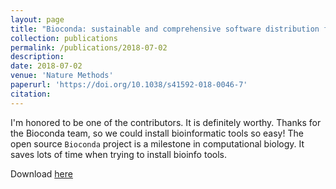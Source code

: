 ```yaml
---
layout: page
title: "Bioconda: sustainable and comprehensive software distribution for the life sciences"
collection: publications
permalink: /publications/2018-07-02
description: 
date: 2018-07-02
venue: 'Nature Methods'
paperurl: 'https://doi.org/10.1038/s41592-018-0046-7'
citation: 
---
```


I'm honored to be one of the contributors. It is definitely worthy. Thanks for the Bioconda team, so we could install bioinformatic tools so easy! The open source `Bioconda` project is a milestone in computational biology. It saves lots of time when trying to install bioinfo tools.

Download [here](https://doi.org/10.1038/s41592-018-0046-7)